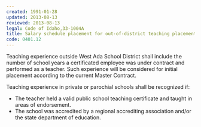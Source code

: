```yaml
---
created: 1991-01-28
updated: 2013-08-13
reviewed: 2013-08-13
legal: Code of Idaho,33-1004A
title: Salary schedule placement for out-of-district teaching placement
code: 0401.12
---
```



Teaching experience outside West Ada School District shall include the number of school years a certificated employee was under contract and performed as a teacher. Such experience will be considered for initial placement according to the current Master Contract.

Teaching experience in private or parochial schools shall be recognized if:


- The teacher held a valid public school teaching certificate and taught in areas of endorsement.
- The school was accredited by a regional accrediting association and/or the state department of education.

